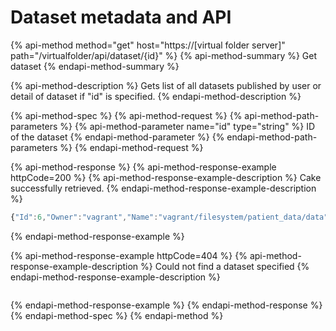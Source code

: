 # Dataset metadata and API

{% api-method method="get" host="https://\[virtual folder server\]" path="/virtualfolder/api/dataset/{id}" %}
{% api-method-summary %}
Get dataset
{% endapi-method-summary %}

{% api-method-description %}
Gets list of all datasets published by user or detail of dataset if "id" is specified.
{% endapi-method-description %}

{% api-method-spec %}
{% api-method-request %}
{% api-method-path-parameters %}
{% api-method-parameter name="id" type="string" %}
ID of the dataset
{% endapi-method-parameter %}
{% endapi-method-path-parameters %}
{% endapi-method-request %}

{% api-method-response %}
{% api-method-response-example httpCode=200 %}
{% api-method-response-example-description %}
Cake successfully retrieved.
{% endapi-method-response-example-description %}

```javascript
{"Id":6,"Owner":"vagrant","Name":"vagrant/filesystem/patient_data/data","Entries":[],"Metadata":"{}","Provenance":"document    \n    prefix virtualfolder <https://portal.west-life.eu/virtualfolder/>\n    prefix datafile <http://localhost:8081/webdav/vagrant/filesystem/patient_data/data/> \n\n    prefix westlife <https://about.west-life.eu/>\n    prefix thisvf <http://localhost:8081/virtualfolder/#/filemanager>\n    prefix user <>\n    entity (datafile:, [prov:label=\"data\", prov:type=\"document\"]) \n    \n    agent (user:vagrant, [ prov:type=\"prov:Person\" ]) \n    wasAttributedTo(datafile:, user:vagrant) \nendDocument"}
```
{% endapi-method-response-example %}

{% api-method-response-example httpCode=404 %}
{% api-method-response-example-description %}
Could not find a dataset specified
{% endapi-method-response-example-description %}

```javascript

```
{% endapi-method-response-example %}
{% endapi-method-response %}
{% endapi-method-spec %}
{% endapi-method %}

